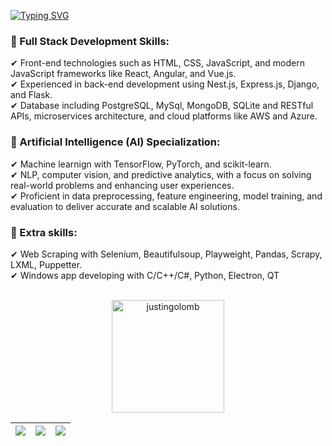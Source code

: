 [![Typing SVG](https://readme-typing-svg.herokuapp.com?font=Kode+Mono&weight=600&size=30&duration=3000&pause=1500&color=0c8af7&center=true&vCenter=true&random=false&width=900&lines=Seasoned+Full-Stack+Developer;Skillful+.NET+Developer;Talented+AI+Engineer)](https://git.io/typing-svg)

<div>
<h3>💎 Full Stack Development Skills:</h3> 
✔ Front-end technologies such as HTML, CSS, JavaScript, and modern JavaScript frameworks like React, Angular, and Vue.js.<br>
✔ Experienced in back-end development using Nest.js, Express.js, Django, and Flask.<br>
✔ Database including PostgreSQL, MySql, MongoDB, SQLite and RESTful APIs, microservices architecture, and cloud platforms like AWS and Azure.<br>
<h3>💎 Artificial Intelligence (AI) Specialization:</h3>
✔ Machine learnign with TensorFlow, PyTorch, and scikit-learn.<br>
✔ NLP, computer vision, and predictive analytics, with a focus on solving real-world problems and enhancing user experiences.<br>
✔ Proficient in data preprocessing, feature engineering, model training, and evaluation to deliver accurate and scalable AI solutions.<br>
<!-- <h3>🚩 Blockchain Expertise:</h3>
✔ Proficient in developing decentralized applications (DApps) using blockchain technologies such as Ethereum, Solidity, and Hyperledger.<br>
✔ Experienced in smart contract development, token creation, and implementing blockchain-based solutions for various use cases, including supply chain management, finance, and decentralized finance (DeFi).<br>
✔ Strong understanding of consensus mechanisms, cryptography, and blockchain protocols.<br> -->
<h3>💎 Extra skills:</h3>
✔ Web Scraping with Selenium, Beautifulsoup, Playweight, Pandas, Scrapy, LXML, Puppetter.<br>
<!-- ✔ AR/VR Game and software with Unity & Unreal & CryEngine.<br> -->
✔ Windows app developing with C/C++/C#, Python, Electron, QT<br>
<!-- ✔ Mobile App developing with Android Studio, React Native, Flutter, Swift, Xamarin.<br> -->

</div>

<br>
<p align="center"><img height="180em" src="https://github-readme-stats-p1rh.vercel.app/api?username=justingolomb&hide_border=true&count_private=true&show_icons=true" alt="justingolomb" align = "center"/></p>

| ![](http://github-profile-summary-cards.vercel.app/api/cards/stats?username=justingolomb) | ![](http://github-profile-summary-cards.vercel.app/api/cards/repos-per-language?username=justingolomb&hide=Html) | ![](http://github-profile-summary-cards.vercel.app/api/cards/most-commit-language?username=justingolomb) |
| :-: | :-: | :-: |

<br/>  

<!--
# 💻 My favorite tools and technologies
<div style="display: flex; align-items: flex-start; align: center">
<table align="center">
  <tr>
    <td align="center" width="96">
        <img src="https://techstack-generator.vercel.app/react-icon.svg" alt="icon" width="65" height="65" />
      <br>React
    </td>
    <td align="center" width="96">
      <a href="#macropower-tech">
        <img src="https://techstack-generator.vercel.app/python-icon.svg" alt="icon" width="65" height="65" />
      </a>
      <br>Python
    </td>
    <td align="center" width="96">
        <img src="https://techstack-generator.vercel.app/js-icon.svg" alt="icon" width="65" height="65" />
      <br>JavaScript
    </td>
    <td align="center" width="96">
        <img src="https://techstack-generator.vercel.app/cpp-icon.svg" alt="icon" width="65" height="65" />
      <br>C++
    </td>
    <td align="center" width="96">
        <img src="https://techstack-generator.vercel.app/webpack-icon.svg" alt="icon" width="65" height="65" />
      <br>Webpack
    </td>
    <td align="center" width="96">
        <img src="https://techstack-generator.vercel.app/mysql-icon.svg" alt="icon" width="65" height="65" />
      <br>MySQL
    </td>
    <td align="center" width="96">
        <img src="https://techstack-generator.vercel.app/ts-icon.svg" alt="icon" width="65" height="65" />
      <br>TypeScript
    </td>
    <td align="center" width="96">
        <img src="https://techstack-generator.vercel.app/aws-icon.svg" alt="icon" width="65" height="65" />
      <br>AWS
    </td>
    <td align="center" width="96">
        <img src="https://techstack-generator.vercel.app/csharp-icon.svg" alt="icon" width="65" height="65" />
      <br>C#
    </td>
  </tr>
  <tr>
  <td align="center" width="96">
        <img src="https://techstack-generator.vercel.app/django-icon.svg" alt="icon" width="65" height="65" />
      <br>Django
    <td align="center" width="96">
        <img src="https://techstack-generator.vercel.app/github-icon.svg" alt="icon" width="65" height="65" />
      <br>Github
    </td>
    <td align="center" width="96"> 
        <img src="https://user-images.githubusercontent.com/25181517/192108372-f71d70ac-7ae6-4c0d-8395-51d8870c2ef0.png" width="48" height="48" alt="Git" />
      <br>Git
    </td>
    <td align="center"  width="96">
        <img src="https://skillicons.dev/icons?i=laravel" width="48" height="48" alt="Laravel" />
      <br>Laravel
    </td>
    <td align="center"  width="96">
        <img src="https://skillicons.dev/icons?i=html" width="48" height="48" alt="HTML5" />
      <br>HTML5
    </td>
    <td align="center" width="96">
        <img src="https://skillicons.dev/icons?i=css" width="48" height="48" alt="css" />
      <br>CSS
    </td>
    <td align="center"  width="96">
        <img src="https://skillicons.dev/icons?i=bootstrap" width="48" height="48" alt="bootstrap" />
      <br>Bootstrap
    </td>
    <td align="center" width="96">
        <img src="https://skillicons.dev/icons?i=tailwind" width="48" height="48" alt="tailwind" />
      <br>Tailwind
    </td>
    <td align="center" width="96">
        <img src="https://skillicons.dev/icons?i=jquery" width="48" height="48" alt="jQuery" />
      <br>jQuery
    </td>
  </tr>
 <tr>
      <td align="center" width="96">
        <img src="https://skillicons.dev/icons?i=mongodb" width="48" height="48" alt="MongoDB" />
      <br>MongoDB
    </td>
        <td align="center" width="96">
        <img src="https://skillicons.dev/icons?i=nodejs" width="48" height="48" alt="Nodejs" />
      <br>Nodejs
      </td>
      </td>
    <td align="center" width="96">
        <img src="https://skillicons.dev/icons?i=php" width="48" height="48" alt="PHP" />
      <br>PHP
    </td>
            <td align="center" width="96">
        <img src="https://skillicons.dev/icons?i=vscode" width="48" height="48" alt="VsCode" />
      <br>VsCode
    </td>
              <td align="center" width="96">
        <img src="https://skillicons.dev/icons?i=wordpress" width="48" height="48" alt="WordPress" />
      <br>WordPress
    </td>
              <td align="center" width="96">
        <img src="https://skillicons.dev/icons?i=vue" width="48" height="48" alt="Vue" />
      <br>Vue
    </td>
              <td align="center" width="96">
        <img src="https://skillicons.dev/icons?i=sass" width="48" height="48" alt="Sass" />
      <br>Sass
    </td>
              <td align="center" width="96">
        <img src="https://skillicons.dev/icons?i=graphql" width="48" height="48" alt="MySQL" />
      <br>GraphQL
    </td>
    <td align="center" width="96">
        <img src="https://skillicons.dev/icons?i=postgres" width="48" height="48" alt="PostgreSQL" />
      <br>PostgreSQL
    </td>
 </tr>
</table>
<br><br>
-->
